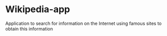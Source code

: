 # Wikipedia-app
Application to search for information on the Internet using famous sites to obtain this information
